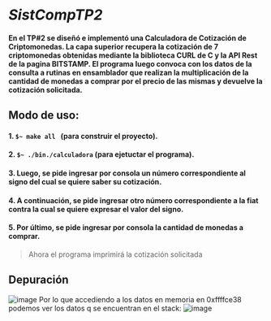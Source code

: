 # **_SistCompTP2_**

#### En el TP#2 se diseñó e implementó una Calculadora de Cotización de Criptomonedas. La capa superior recupera la cotización de 7 criptomonedas obtenidas mediante la biblioteca CURL de C y la API Rest de la pagina BITSTAMP. El programa luego convoca con los datos de la consulta a rutinas en ensamblador que realizan la multiplicación de la cantidad de monedas a comprar por el precio de las mismas y devuelve la cotización solicitada.

## Modo de uso:

  #### 1. ```$~ make all ``` (para construir el proyecto).
  #### 2. ``` $~ ./bin./calculadora ``` (para ejetuctar el programa).
  #### 3. Luego, se pide ingresar por consola un número correspondiente al signo del cual se quiere saber su cotización.
  #### 4. A continuación, se pide ingresar otro número correspondiente a la fiat contra la cual se quiere expresar el valor del signo.
  #### 5. Por último, se pide ingresar por consola la cantidad de monedas a comprar. 
> Ahora el programa imprimirá la cotización solicitada 

## Depuración
![image](https://user-images.githubusercontent.com/30204958/232525142-24965656-45ee-43dc-91e5-66327c83f072.png)
Por lo que accediendo a los datos en memoria en 0xffffce38 podemos ver los datos q se encuentran en el stack:
![image](https://user-images.githubusercontent.com/30204958/232528169-6f9fd094-b28d-4d33-b8d9-0368aa56ebf5.png)
